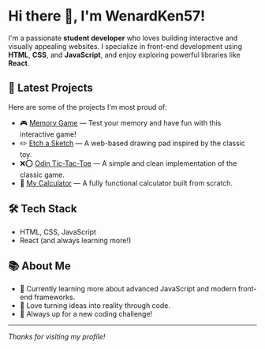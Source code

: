 # Hi there 👋, I'm WenardKen57!

I'm a passionate **student developer** who loves building interactive and visually appealing websites. I specialize in front-end development using **HTML**, **CSS**, and **JavaScript**, and enjoy exploring powerful libraries like **React**.

## 🚀 Latest Projects
Here are some of the projects I'm most proud of:
- 🎮 [Memory Game](https://github.com/WenardKen57/memory-game) — Test your memory and have fun with this interactive game!
- ✏️ [Etch a Sketch](https://github.com/WenardKen57/etch-a-sketch) — A web-based drawing pad inspired by the classic toy.
- ❌⭕ [Odin Tic-Tac-Toe](https://github.com/WenardKen57/odin-tic-tac-toe) — A simple and clean implementation of the classic game.
- 🧮 [My Calculator](https://github.com/WenardKen57/my-calculator) — A fully functional calculator built from scratch.

## 🛠️ Tech Stack
- HTML, CSS, JavaScript
- React (and always learning more!)

## 📚 About Me
- 🌱 Currently learning more about advanced JavaScript and modern front-end frameworks.
- 🧠 Love turning ideas into reality through code.
- 🎯 Always up for a new coding challenge!

---

*Thanks for visiting my profile!*

